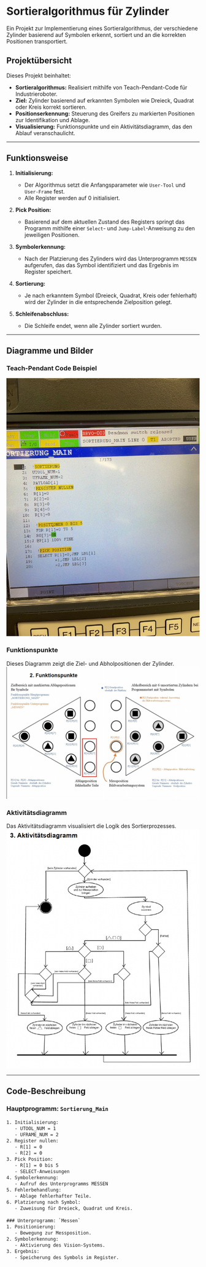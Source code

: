 # Sortieralgorithmus für Zylinder

Ein Projekt zur Implementierung eines Sortieralgorithmus, der verschiedene Zylinder basierend auf Symbolen erkennt, sortiert und an die korrekten Positionen transportiert.

## Projektübersicht

Dieses Projekt beinhaltet:
- **Sortieralgorithmus:** Realisiert mithilfe von Teach-Pendant-Code für Industrieroboter.
- **Ziel:** Zylinder basierend auf erkannten Symbolen wie Dreieck, Quadrat oder Kreis korrekt sortieren.
- **Positionserkennung:** Steuerung des Greifers zu markierten Positionen zur Identifikation und Ablage.
- **Visualisierung:** Funktionspunkte und ein Aktivitätsdiagramm, das den Ablauf veranschaulicht.

---

## Funktionsweise

1. **Initialisierung:**
   - Der Algorithmus setzt die Anfangsparameter wie `User-Tool` und `User-Frame` fest.
   - Alle Register werden auf 0 initialisiert.

2. **Pick Position:**
   - Basierend auf dem aktuellen Zustand des Registers springt das Programm mithilfe einer `Select`- und `Jump-Label`-Anweisung zu den jeweiligen Positionen.

3. **Symbolerkennung:**
   - Nach der Platzierung des Zylinders wird das Unterprogramm `MESSEN` aufgerufen, das das Symbol identifiziert und das Ergebnis im Register speichert.

4. **Sortierung:**
   - Je nach erkanntem Symbol (Dreieck, Quadrat, Kreis oder fehlerhaft) wird der Zylinder in die entsprechende Zielposition gelegt.

5. **Schleifenabschluss:**
   - Die Schleife endet, wenn alle Zylinder sortiert wurden.

---

## Diagramme und Bilder

### Teach-Pendant Code Beispiel
![TP Code Beispiel](Screenshot/TP_HandsOn.jpg)

### Funktionspunkte
Dieses Diagramm zeigt die Ziel- und Abholpositionen der Zylinder.
![Funktionspunkte](Screenshot/Funktionspunkte.png)

### Aktivitätsdiagramm
Das Aktivitätsdiagramm visualisiert die Logik des Sortierprozesses.
![Aktivitätsdiagramm](Screenshot/Aktivitaetsdiagramm.png)

---

## Code-Beschreibung

### Hauptprogramm: `Sortierung_Main`
```plaintext
1. Initialisierung:
   - UTOOL_NUM = 1
   - UFRAME_NUM = 2
2. Register nullen:
   - R[1] = 0
   - R[2] = 0
3. Pick Position:
   - R[1] = 0 bis 5
   - SELECT-Anweisungen
4. Symbolerkennung:
   - Aufruf des Unterprogramms MESSEN
5. Fehlerbehandlung:
   - Ablage fehlerhafter Teile.
6. Platzierung nach Symbol:
   - Zuweisung für Dreieck, Quadrat und Kreis.

### Unterprogramm: `Messen`
1. Positionierung:
   - Bewegung zur Messposition.
2. Symbolerkennung:
   - Aktivierung des Vision-Systems.
3. Ergebnis:
   - Speicherung des Symbols im Register.

